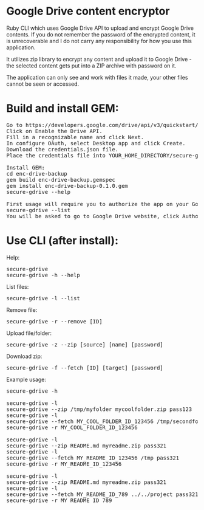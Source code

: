 # Google Drive content encryptor
Ruby CLI which uses Google Drive API to upload and encrypt Google Drive contents. If you do not remember the password of the encrypted content, it is unrecoverable and I do not carry any responsibility for how you use this application.

It utilizes zip library to encrypt any content and upload it to Google Drive - the selected content gets put into a ZIP archive with password on it.

The application can only see and work with files it made, your other files cannot be seen or accessed.

# Build and install GEM:

<pre>
Go to https://developers.google.com/drive/api/v3/quickstart/ruby
Click on Enable the Drive API.
Fill in a recognizable name and click Next.
In configure OAuth, select Desktop app and click Create.
Download the credentials.json file.
Place the credentials file into YOUR_HOME_DIRECTORY/secure-gdrive/credentials.json

Install GEM:
cd enc-drive-backup
gem build enc-drive-backup.gemspec
gem install enc-drive-backup-0.1.0.gem
secure-gdrive --help

First usage will require you to authorize the app on your Google Drive:
secure-gdrive --list
You will be asked to go to Google Drive website, click Authorize and paste the verification code back into console
</pre>

# Use CLI (after install):

Help:
<pre>
secure-gdrive
secure-gdrive -h --help
</pre>

List files:
<pre>
secure-gdrive -l --list
</pre>

Remove file:
<pre>
secure-gdrive -r --remove [ID]
</pre>

Upload file/folder:
<pre>
secure-gdrive -z --zip [source] [name] [password]
</pre>

Download zip:
<pre>
secure-gdrive -f --fetch [ID] [target] [password]
</pre>

Example usage:
<pre>
secure-gdrive -h

secure-gdrive -l
secure-gdrive --zip /tmp/myfolder mycoolfolder.zip pass123
secure-gdrive -l
secure-gdrive --fetch MY_COOL_FOLDER_ID_123456 /tmp/secondfolder pass123
secure-gdrive -r MY_COOL_FOLDER_ID_123456

secure-gdrive -l
secure-gdrive --zip README.md myreadme.zip pass321
secure-gdrive -l
secure-gdrive --fetch MY_README_ID_123456 /tmp pass321
secure-gdrive -r MY_README_ID_123456

secure-gdrive -l
secure-gdrive --zip README.md myreadme.zip pass321
secure-gdrive -l
secure-gdrive --fetch MY_README_ID_789 ../../project pass321
secure-gdrive -r MY_README_ID_789
</pre>
